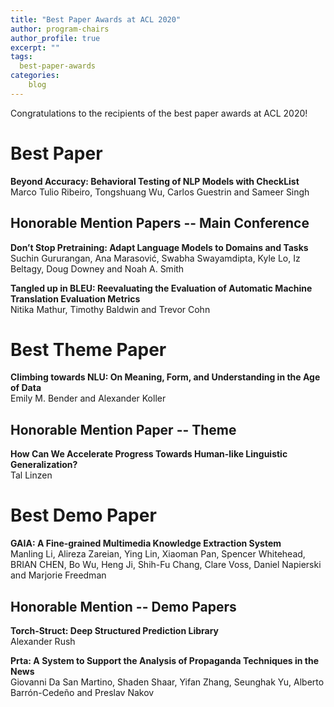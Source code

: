 ```yaml
---
title: "Best Paper Awards at ACL 2020"
author: program-chairs 
author_profile: true
excerpt: ""
tags:
  best-paper-awards
categories:
    blog
---    
```

    

Congratulations to the recipients of the best paper awards at ACL 2020!

# Best Paper

<b>Beyond Accuracy: Behavioral Testing of NLP Models with CheckList</b><br/>
Marco Tulio Ribeiro, Tongshuang Wu, Carlos Guestrin and Sameer Singh


## Honorable Mention Papers -- Main Conference

<b>Don’t Stop Pretraining: Adapt Language Models to Domains and Tasks</b><br/>
Suchin Gururangan, Ana Marasović, Swabha Swayamdipta, Kyle Lo, Iz Beltagy, Doug Downey and Noah A. Smith

<b>Tangled up in BLEU: Reevaluating the Evaluation of Automatic Machine Translation Evaluation Metrics</b><br/>
Nitika Mathur, Timothy Baldwin and Trevor Cohn


# Best Theme Paper

<b>Climbing towards NLU: On Meaning, Form, and Understanding in the Age of Data</b><br/>
Emily M. Bender and Alexander Koller

## Honorable Mention Paper -- Theme

<b>How Can We Accelerate Progress Towards Human-like Linguistic Generalization?</b><br/>
Tal Linzen


# Best Demo Paper

<b>GAIA: A Fine-grained Multimedia Knowledge Extraction System</b><br/>
Manling Li, Alireza Zareian, Ying Lin, Xiaoman Pan, Spencer Whitehead, BRIAN CHEN, Bo Wu, Heng Ji, Shih-Fu Chang, Clare Voss, Daniel Napierski and Marjorie Freedman

## Honorable Mention -- Demo Papers

<b>Torch-Struct: Deep Structured Prediction Library</b><br/>
Alexander Rush

<b>Prta: A System to Support the Analysis of Propaganda Techniques in the News</b><br/>
Giovanni Da San Martino, Shaden Shaar, Yifan Zhang, Seunghak Yu, Alberto Barrón-Cedeño and Preslav Nakov


